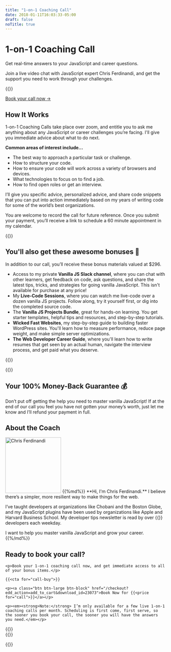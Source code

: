 ```yaml
---
title: "1-on-1 Coaching Call"
date: 2018-01-11T16:03:33-05:00
draft: false
noTitle: true
---
```


<h1 class="no-padding-top no-margin-bottom h5 text-sans">1-on-1 Coaching Call</h1>
<p class="text-xlarge margin-bottom-small text-serif">Get real-time answers to your JavaScript and career questions.</p><p></p>

<p><span class="text-large">Join a live video chat with JavaScript expert Chris Ferdinandi, and get the support you need to work through your challenges.</span></p>

{{<cta for="call">}}

<a class="btn" href="#ready-to-buy">Book your call now &rarr;</a>

## How It Works

1-on-1 Coaching Calls take place over zoom, and entitle you to ask me anything about any JavaScript or career challenges you’re facing. I'll give you immediate advice about what to do next.

<p class="margin-bottom-small"><strong>Common areas of interest include...</strong></p>

- The best way to approach a particular task or challenge.
- How to structure your code.
- How to ensure your code will work across a variety of browsers and devices.
- What technologies to focus on to find a job.
- How to find open roles or get an interview.

I’ll give you specific advice, personalized advice, and share code snippets that you can put into action immediately based on my years of writing code for some of the world’s best organizations.

You are welcome to record the call for future reference. Once you submit your payment, you’ll receive a link to schedule a 60 minute appointment in my calendar.

<div class="padding-top-large padding-bottom-large">{{<testimonial for="alexMuraro" photo="true">}}</div>

## You'll also get these awesome bonuses 🎉

In addition to our call, you’ll receive these bonus materials valued at $296.

- Access to my private **Vanilla JS Slack channel**, where you can chat with other learners, get feedback on code, ask questions, and share the latest tips, tricks, and strategies for going vanilla JavaScript. This isn't available for purchase at any price!
- My **Live-Code Sessions**, where you can watch me live-code over a dozen vanilla JS projects.  Follow along, try it yourself first, or dig into the completed source code.
- The **Vanilla JS Projects Bundle**, great for hands-on learning. You get starter templates, helpful tips and resources, and step-by-step tutorials.
- **Wicked Fast Websites**, my step-by-step guide to building faster WordPress sites. You'll learn how to measure performance, reduce page weight, and make simple server optimizations.
- **The Web Developer Career Guide**, where you'll learn how to write resumes that get seen by an actual human, navigate the interview process, and get paid what you deserve.

{{<bonuses-special>}}

<div class="padding-top-large padding-bottom-large">{{<testimonial for="patriciaParker" photo="true">}}</div>

## Your 100% Money-Back Guarantee 💰

Don’t put off getting the help you need to master vanilla JavaScript! If at the end of our call you feel you have not gotten your money’s worth, just let me know and I’ll refund your payment in full.

## About the Coach

<div class="clearfix margin-bottom">
<img src="https://gomakethings.com/img/chris-ferdinandi-high-res.jpg" alt="Chris Ferdinandi" width="175" height="175" class="img-circle img-left margin-bottom">
{{%md%}}
**Hi, I'm Chris Ferdinandi.** I believe there’s a simpler, more resilient way to make things for the web.

I’ve taught developers at organizations like Chobani and the Boston Globe, and my JavaScript plugins have been used by organizations like Apple and Harvard Business School. My developer tips newsletter is read by over {{<cta for="mc-subscriber-count">}} developers each weekday.

I want to help you master vanilla JavaScript and grow your career.
{{%/md%}}
</div>

<div class="callout" id="ready-to-buy">
	<h2>Ready to book your call?</h2>

	<p>Book your 1-on-1 coaching call now, and get immediate access to all of your bonus items.</p>

	{{<cta for="call-buy">}}

	<p><a class="btn btn-large btn-block" href="/checkout?edd_action=add_to_cart&download_id=23073">Book Now for {{<price for="call">}}</a></p>

	<p><em><strong>Note:</strong> I’m only available for a few live 1-on-1 coaching calls per month. Scheduling is first come, first serve, so the sooner you book your call, the sooner you will have the answers you need.</em></p>
</div>

<div class="padding-top-large padding-bottom">{{<testimonial for="kb" photo="true">}}</div>

<div class="padding-bottom-large">{{<testimonial for="mojtabaSeyedi" photo="true">}}</div>

{{<not-ready-yet>}}